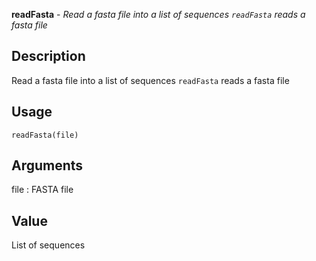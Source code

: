 **readFasta** - *Read a fasta file into a list of sequences
`readFasta` reads a fasta file*

Description
--------------------

Read a fasta file into a list of sequences
`readFasta` reads a fasta file


Usage
--------------------
```
readFasta(file)
```

Arguments
-------------------

file
:   FASTA file




Value
-------------------

List of sequences









